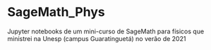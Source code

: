 # SageMath_Phys

Jupyter notebooks de um mini-curso de SageMath para físicos que ministrei na Unesp (campus Guaratinguetá) no verão de 2021
